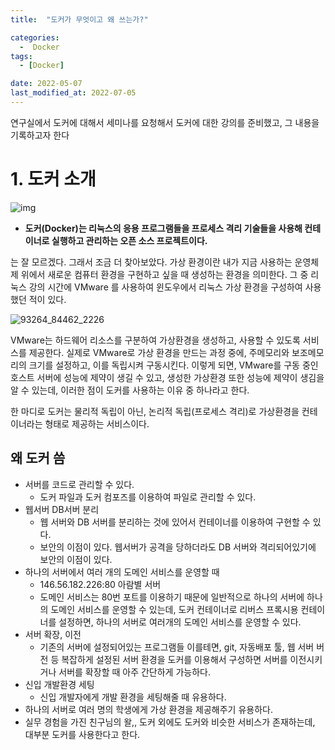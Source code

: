 ```yaml
---
title:  "도커가 무엇이고 왜 쓰는가?" 

categories:
  -  Docker
tags:
  - [Docker]

date: 2022-05-07
last_modified_at: 2022-07-05
---
```


연구실에서 도커에 대해서 세미나를 요청해서 도커에 대한 강의를 준비했고, 그 내용을 기록하고자 한다



# 1. 도커 소개

![img](https://user-images.githubusercontent.com/86303312/174051448-4e2a3251-7ddc-424d-9b25-4b998dcf8d50.png)

- **도커(Docker)는 리눅스의 응용 프로그램들을 프로세스 격리 기술들을 사용해 컨테이너로 실행하고 관리하는 오픈 소스 프로젝트이다.**

는 잘 모르겠다. 그래서 조금 더 찾아보았다. 가상 환경이란 내가 지금 사용하는 운영체제 위에서 새로운 컴퓨터 환경을 구현하고 싶을 때 생성하는 환경을 의미한다. 그 중 리눅스 강의 시간에 VMware 를 사용하여 윈도우에서 리눅스 가상 환경을 구성하여 사용했던 적이 있다. 

![93264_84462_2226](https://user-images.githubusercontent.com/86303312/177310494-f65f66ef-aa2e-456e-96ff-fe21505f732a.jpg)

  VMware는 하드웨어 리소스를 구분하여 가상환경을 생성하고, 사용할 수 있도록 서비스를 제공한다. 실제로 VMware로 가상 환경을 만드는 과정 중에, 주메모리와 보조메모리의 크기를 설정하고, 이를 독립시켜 구동시킨다. 이렇게 되면, VMware를 구동 중인 호스트 서버에 성능에 제약이 생길 수 있고, 생성한 가상환경 또한 성능에 제약이 생김을 알 수 있는데, 이러한 점이 도커를 사용하는 이유 중 하나라고 한다. 

  한 마디로 도커는 물리적 독립이 아닌, 논리적 독립(프로세스 격리)로 가상환경을 컨테이너라는 형태로 제공하는 서비스이다.

## **왜 도커 씀**

- 서버를 코드로 관리할 수 있다.
    - 도커 파일과 도커 컴포즈를 이용하여 파일로 관리할 수 있다.
- 웹서버 DB서버 분리
    - 웹 서버와 DB 서버를 분리하는 것에 있어서 컨테이너를 이용하여 구현할 수 있다.
    - 보안의 이점이 있다. 웹서버가 공격을 당하더라도 DB 서버와 격리되어있기에 보안의 이점이 있다.
- 하나의 서버에서 여러 개의 도메인 서비스를 운영할 때
    - 146.56.182.226:80 아람별 서버
    - 도메인 서비스는 80번 포트를 이용하기 때문에 일반적으로 하나의 서버에 하나의 도메인 서비스를 운영할 수 있는데, 도커 컨테이너로 리버스 프록시용 컨테이너를 설정하면, 하나의 서버로 여러개의 도메인 서비스를 운영할 수 있다.
- 서버 확장, 이전
    - 기존의 서버에 설정되어있는 프로그램들 이를테면, git, 자동배포 툴, 웹 서버 버전 등 복잡하게 설정된 서버 환경을 도커를 이용해서 구성하면 서버를 이전시키거나 서버를 확장할 때 아주 간단하게 가능하다.
- 신입 개발환경 세팅
    - 신입 개발자에게 개발 환경을 세팅해줄 때 유용하다.
- 하나의 서버로 여러 명의 학생에게 가상 환경을 제공해주기 유용하다.
- 실무 경험을 가진 친구님의 왈,, 도커 외에도 도커와 비슷한 서비스가 존재하는데, 대부분 도커를 사용한다고 한다.
